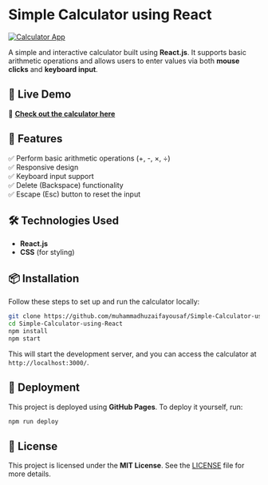 # Simple Calculator using React

[![Calculator App](https://github.com/user-attachments/assets/8aed2fc1-8072-4556-9d41-cc853b95e964)](https://muhammadhuzaifayousaf.github.io/Simple-Calculator-using-React/)

A simple and interactive calculator built using **React.js**. It supports basic arithmetic operations and allows users to enter values via both **mouse clicks** and **keyboard input**.

## 🚀 Live Demo  
🔗 **[Check out the calculator here](https://muhammadhuzaifayousaf.github.io/Simple-Calculator-using-React/)**  

## 📌 Features  
✅ Perform basic arithmetic operations (+, -, ×, ÷)  
✅ Responsive design  
✅ Keyboard input support  
✅ Delete (Backspace) functionality  
✅ Escape (Esc) button to reset the input  

## 🛠️ Technologies Used  
- **React.js**  
- **CSS** (for styling)  

## 📦 Installation  
Follow these steps to set up and run the calculator locally:  

```sh
git clone https://github.com/muhammadhuzaifayousaf/Simple-Calculator-using-React.git
cd Simple-Calculator-using-React
npm install
npm start
```
This will start the development server, and you can access the calculator at `http://localhost:3000/`.

## 🚀 Deployment  
This project is deployed using **GitHub Pages**. To deploy it yourself, run:  

```sh
npm run deploy
```

## 📜 License  
This project is licensed under the **MIT License**. See the [LICENSE](LICENSE) file for more details.
